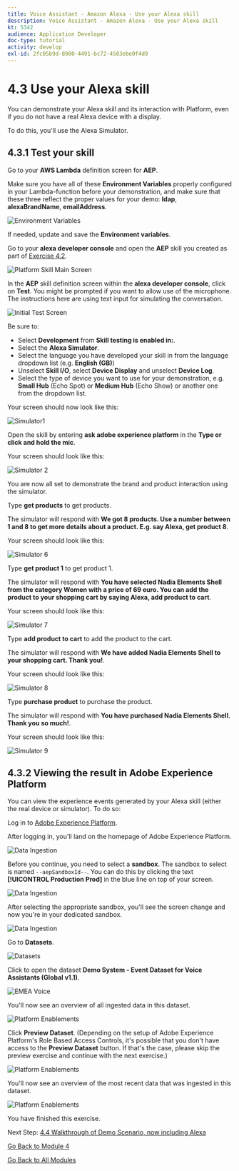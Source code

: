 ```yaml
---
title: Voice Assistant - Amazon Alexa - Use your Alexa skill
description: Voice Assistant - Amazon Alexa - Use your Alexa skill
kt: 5342
audience: Application Developer
doc-type: tutorial
activity: develop
exl-id: 2fc05b9d-8900-4491-bc72-4503ebe0f4d9
---
```


# 4.3 Use your Alexa skill

You can demonstrate your Alexa skill and its interaction with Platform, even if you do not have a real Alexa device with a display.

To do this, you'll use the Alexa Simulator.

## 4.3.1 Test your skill

Go to your **AWS Lambda** definition screen for **AEP**.

Make sure you have all of these **Environment Variables** properly configured in your Lambda-function before your demonstration, and make sure that these three reflect the proper values for your demo: **ldap**, **alexaBrandName**, **emailAddress**.
 
![Environment Variables](images/environmentvariables.png)

If needed, update and save the **Environment variables**.

Go to your **alexa developer console** and open the **AEP** skill you created as part of [Exercise 4.2](./ex2.md).

![Platform Skill Main Screen](images/aepskillmainscreen.png)

In the **AEP** skill definition screen within the **alexa developer console**, click on **Test**. 
You might be prompted if you want to allow use of the microphone. The instructions here are using text input for simulating the conversation.

![Initial Test Screen](images/initialtestscreen.png)

Be sure to:
  
- Select **Development** from **Skill testing is enabled in:**.
- Select the **Alexa Simulator**.
- Select the language you have developed your skill in from the language dropdown list (e.g. **English (GB)**)
- Unselect **Skill I/O**, select **Device Display** and unselect **Device Log**.
- Select the type of device you want to use for your demonstration, e.g. **Small Hub** (Echo Spot) or **Medium Hub** (Echo Show) or another one from the dropdown list.

Your screen should now look like this:

![Simulator1](images/simulator1.png)

Open the skill by entering **ask adobe experience platform** in the **Type or click and hold the mic**.

Your screen should look like this:

![Simulator 2](images/simulator2.png)

You are now all set to demonstrate the brand and product interaction using the simulator.

Type **get products** to get products.

The simulator will respond with **We got 8 products. Use a number between 1 and 8 to get more details about a product. E.g. say Alexa, get product 8**.

Your screen should look like this:

![Simulator 6](images/simulator6.png)

Type **get product 1** to get product 1.

The simulator will respond with **You have selected Nadia Elements Shell from the category Women with a price of 69 euro. You can add the product to your shopping cart by saying Alexa, add product to cart**.

Your screen should look like this:

![Simulator 7](images/simulator7.png)

Type **add product to cart** to add the product to the cart.

The simulator will respond with **We have added Nadia Elements Shell to your shopping cart. Thank you!**.

Your screen should look like this:

![Simulator 8](images/simulator8.png)

Type **purchase product** to purchase the product.

The simulator will respond with **You have purchased Nadia Elements Shell. Thank you so much!**.

Your screen should look like this:

![Simulator 9](images/simulator9.png)

## 4.3.2 Viewing the result in Adobe Experience Platform

You can view the experience events generated by your Alexa skill (either the real device or simulator). To do so:

Log in to [Adobe Experience Platform](https://experience.adobe.com/platform).

After logging in, you'll land on the homepage of Adobe Experience Platform.

![Data Ingestion](./images/home.png)

Before you continue, you need to select a **sandbox**. The sandbox to select is named ``--aepSandboxId--``. You can do this by clicking the text **[!UICONTROL Production Prod]** in the blue line on top of your screen.

![Data Ingestion](./images/sb1.png)

After selecting the appropriate sandbox, you'll see the screen change and now you're in your dedicated sandbox.

![Data Ingestion](./images/sb2.png)

Go to **Datasets**.

![Datasets](images/datasets.png)

Click to open the dataset **Demo System - Event Dataset for Voice Assistants (Global v1.1)**.

![EMEA Voice](images/selectemeavoice.png)

You'll now see an overview of all ingested data in this dataset.

![Platform Enablements](images/emeavoiceassistantinteractions.png)

Click **Preview Dataset**. (Depending on the setup of Adobe Experience Platform's Role Based Access Controls, it's possible that you don't have access to the **Preview Dataset** button. If that's the case, please skip the preview exercise and continue with the next exercise.)

![Platform Enablements](images/previewdataset.png)

You'll now see an overview of the most recent data that was ingested in this dataset.

![Platform Enablements](images/datapreview.png)

You have finished this exercise. 

Next Step: [4.4 Walkthrough of Demo Scenario, now including Alexa](./ex4.md)

[Go Back to Module 4](./data-ingestion-amazon-alexa.md)

[Go Back to All Modules](./../../overview.md)
